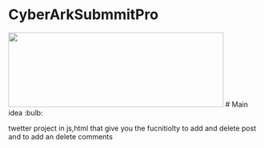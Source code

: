 # CyberArkSubmmitPro

<img src="image.png" width="430" height="150">
# Main idea :bulb:

twetter project in js,html that give you the fucnitiolty to add and delete post and to add an delete comments 

